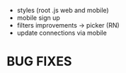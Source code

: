 - styles (root .js web and mobile)
- mobile sign up
- filters improvements
  -> picker (RN)
- update connections via mobile

# BUG FIXES
